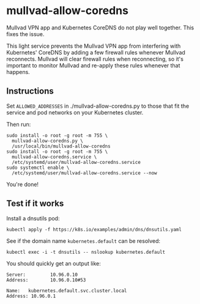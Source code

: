 # mullvad-allow-coredns
Mullvad VPN app and Kubernetes CoreDNS do not play well together. This fixes the issue.

This light service prevents the Mullvad VPN app from interfering with Kubernetes' CoreDNS by adding a few firewall rules whenever Mullvad reconnects. 
Mullvad will clear firewall rules when reconnecting, so it's important to monitor Mullvad and re-apply these rules whenever that happens.

## Instructions
Set `ALLOWED_ADDRESSES` in ./mullvad-allow-coredns.py to those that fit the service and pod networks on your Kubernetes cluster.

Then run:
```shell
sudo install -o root -g root -m 755 \
  mullvad-allow-coredns.py \
  /usr/local/bin/mullvad-allow-coredns
sudo install -o root -g root -m 755 \
  mullvad-allow-coredns.service \
  /etc/systemd/user/mullvad-allow-coredns.service
sudo systemctl enable \
  /etc/systemd/user/mullvad-allow-coredns.service --now
```

You're done!

## Test if it works
Install a dnsutils pod:
```shell
kubectl apply -f https://k8s.io/examples/admin/dns/dnsutils.yaml
```

See if the domain name `kubernetes.default` can be resolved:
```shell
kubectl exec -i -t dnsutils -- nslookup kubernetes.default
```

You should quickly get an output like:
```
Server:         10.96.0.10
Address:        10.96.0.10#53

Name:   kubernetes.default.svc.cluster.local
Address: 10.96.0.1
```
